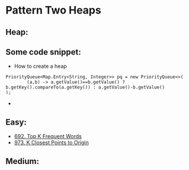 # Pattern Two Heaps

## Heap:

## Some code snippet:

* How to create a heap

```text
PriorityQueue<Map.Entry<String, Integer>> pq = new PriorityQueue<>(
        (a,b) -> a.getValue()==b.getValue() ? b.getKey().compareTo(a.getKey()) : a.getValue()-b.getValue()
);
```

* 


## Easy:

* [692. Top K Frequent Words](https://leetcode.com/problems/top-k-frequent-words/)
* [973. K Closest Points to Origin](https://leetcode.com/problems/k-closest-points-to-origin/)

## Medium:



